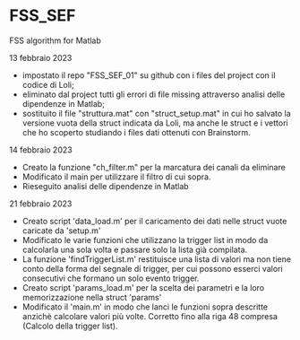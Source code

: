 # FSS_SEF
 FSS algorithm for Matlab

13 febbraio 2023
-   impostato il repo "FSS_SEF_01" su github con i files del project con il 
    codice di Loli;
-   eliminato dal project tutti gli errori di file missing attraverso
    analisi delle dipendenze in Matlab;
-   sostituito il file "struttura.mat" con "struct_setup.mat" in cui ho
    salvato la versione vuota della struct indicata da Loli, ma anche le
    struct e i vettori che ho scoperto studiando i files dati ottenuti con 
    Brainstorm.

14 febbraio 2023
-   Creato la funzione "ch_filter.m" per la marcatura dei canali da
    eliminare
-   Modificato il main per utilizzare il filtro di cui sopra.
-   Rieseguito analisi delle dipendenze in Matlab 

21 febbraio 2023
-   Creato script 'data_load.m' per il caricamento dei dati nelle struct
    vuote caricate da 'setup.m'
-   Modificato le varie funzioni che utilizzano la trigger list in modo
    da calcolarla una sola volta e passare solo la lista già compilata.
-   La funzione 'findTriggerList.m' restituisce una lista di valori ma non 
    tiene conto della forma del segnale di trigger, per cui possono esserci
    valori consecutivi che formano un solo evento trigger.
-   Creato script 'params_load.m' per la scelta dei parametri e la loro
    memorizzazione nella struct 'params'
-   Modificato il 'main.m' in modo che lanci le funzioni sopra descritte
    anzichè calcolare valori più volte. Corretto fino alla riga 48 compresa
    (Calcolo della trigger list).